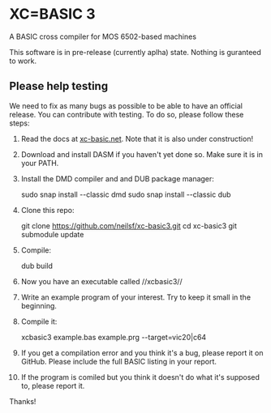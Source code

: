 # XC=BASIC 3

A BASIC cross compiler for MOS 6502-based machines

This software is in pre-release (currently aplha) state. Nothing is guranteed to work.

## Please help testing

We need to fix as many bugs as possible to be able to have an official release. You can contribute with testing. To do so, please follow these steps:

1. Read the docs at [xc-basic.net](https://xc-basic.net/doku.php?id=v3:start). Note that it is also under construction!
2. Download and install DASM if you haven't yet done so. Make sure it is in your PATH.
3. Install the DMD compiler and and DUB package manager:

    sudo snap install --classic dmd
    sudo snap install --classic dub

4. Clone this repo:

    git clone https://github.com/neilsf/xc-basic3.git
    cd xc-basic3
    git submodule update
    
5. Compile:

    dub build

6. Now you have an executable called //xcbasic3//
7. Write an example program of your interest. Try to keep it small in the beginning.
8. Compile it:

    xcbasic3 example.bas example.prg --target=vic20|c64

9. If you get a compilation error and you think it's a bug, please report it on GitHub. Please include the full BASIC listing in your report.
10. If the program is comiled but you think it doesn't do what it's supposed to, please report it.

Thanks!
